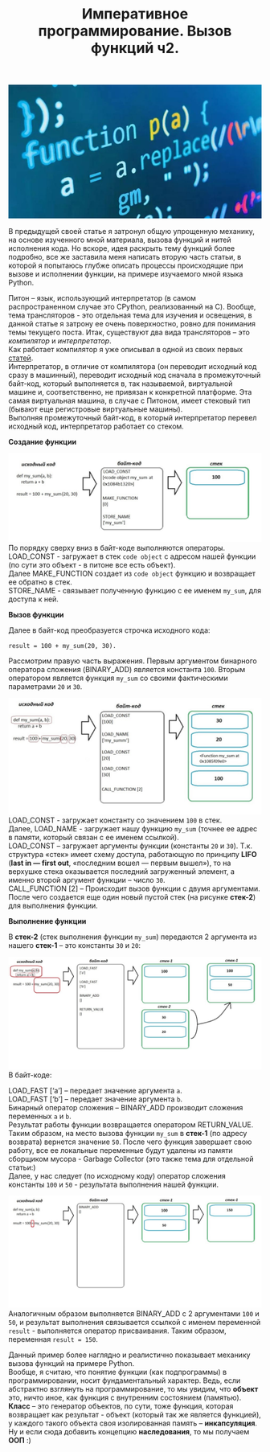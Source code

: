 ﻿---
layout: post
title: Императивное программирование. Вызов функций ч2.
category: imperative
---
![](/image/post-2020-11-15/logo.JPG)

В предыдущей своей статье я затронул общую упрощенную механику, на основе изученного мной материала, вызова функций и нитей исполнения кода. Но вскоре, идея раскрыть тему функций более подробно, все же заставила меня написать вторую часть статьи, в которой я попытаюсь глубже описать процессы происходящие при вызове и исполнении функции, на примере изучаемого мной языка Python.  

Питон – язык, использующий интерпретатор (в самом распространенном случае это CPython, реализованный на C). Вообще, тема трансляторов - это отдельная тема для изучения и освещения, в данной статье я затрону ее очень поверхностно, ровно для понимания темы текущего поста. Итак, существуют два вида трансляторов – это *компилятор* и *интерпретатор*.  
Как работает компилятор я уже описывал в одной из своих первых [статей](https://optima740.github.io/imperative/2020/02/17/go-to-stage-down/).  
Интерпретатор, в отличие от компилятора (он переводит исходный код сразу в машинный), переводит исходный код сначала в промежуточный байт-код, который выполняется в, так называемой, виртуальной машине и, соответственно, не привязан к конкретной платформе. Эта самая виртуальная машина, в случае с Питоном, имеет стековый тип (бывают еще регистровые виртуальные машины).  
Выполняя промежуточный байт-код, в который интерпретатор перевел исходный код, интерпретатор работает со стеком.  

**Создание функции**  

![](/image/post-2020-11-15/pic1.jpg)  
По порядку сверху вниз в байт-коде выполняются операторы.  
LOAD_CONST - загружает в стек `code object` с адресом нашей функции (по сути это объект - в питоне все есть объект).  
Далее MAKE_FUNCTION создает из `code object` функцию и возвращает ее обратно в стек.  
STORE_NAME - связывает полученную функцию с ее именем `my_sum`, для доступа к ней.  

**Вызов функции**

Далее в байт-код преобразуется строчка исходного кода:  

```
result = 100 + my_sum(20, 30).
```  

Рассмотрим правую часть выражения. Первым аргументом бинарного оператора сложения (BINARY_ADD) является константа `100`. Вторым оператором является функция `my_sum` со своими фактическими параметрами `20` и `30`.  

![](/image/post-2020-11-15/pic1-1.jpg)  
LOAD_CONST - загружает константу со значением `100` в стек.  
Далее, LOAD_NAME - загружает нашу функцию `my_sum` (точнее ее адрес в памяти, который связан с ее именем ссылкой).  
LOAD_CONST – загружает аргументы функции (константы `20` и `30`). Т.к. структура «стек» имеет схему доступа, работающую по принципу **LIFO** (**last in — first out**, «последним вошел — первым вышел»), то на верхушке стека оказывается последний загруженный элемент, а именно второй аргумент функции – число `30`.  
CALL_FUNCTION [2] – Происходит вызов функции с двумя аргументами. После чего создается еще один новый пустой стек (на рисунке **стек-2**) для выполнения функции.  

**Выполнение функции**

В **стек-2** (стек выполнения функции `my_sum`) передаются 2 аргумента из нашего **стек-1** – это константы `30` и `20`:  

![](/image/post-2020-11-15/pic2.jpg)  
В байт-коде:

LOAD_FAST [‘a’] – передает значение аргумента `a`.  
LOAD_FAST [‘b’] – передает значение аргумента `b`.  
Бинарный оператор сложения – BINARY_ADD производит сложения переменных `a` и `b`.  
Результат работы функции возвращается оператором RETURN_VALUE.  
Таким образом, на место вызова функции `my_sum` в **стек-1** (по адресу возврата) вернется значение `50`. После чего функция завершает свою работу, все ее локальные переменные будут удалены из памяти сборщиком мусора - Garbage Collector (это также тема для отдельной статьи:)  
Далее, у нас следует (по исходному коду) оператор сложения константы `100` и `50` - результата выполнения нашей функции.  

![](/image/post-2020-11-15/pic3.jpg)  
Аналогичным образом выполняется BINARY_ADD с 2 аргументами `100` и `50`, и результат выполнения связывается ссылкой с именем переменной `result` - выполняется оператор присваивания. Таким образом, переменная `result = 150`.

Данный пример более наглядно и реалистично показывает механику вызова функций на примере Python.  
Вообще, я считаю, что понятие функции (как подпрограммы) в программировании, носит фундаментальный характер. Ведь, если абстрактно взглянуть на программирование, то мы увидим, что **объект** это, ничто иное, как функция с внутренним состоянием (памятью). **Класс** – это генератор объектов, по сути, тоже функция, которая возвращает как результат - объект (который так же является функцией), у каждого такого объекта своя изолированная память – **инкапсуляция**. Ну и если сюда добавить концепцию **наследования**, то мы получаем **ООП** :)  





 






